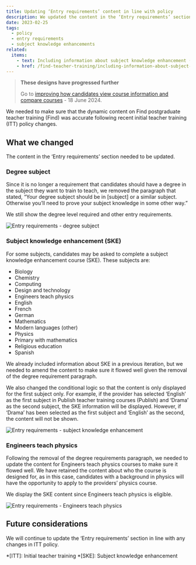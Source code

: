 ```yaml
---
title: Updating ‘Entry requirements’ content in line with policy
description: We updated the content in the ‘Entry requirements’ section on the course page to make sure its consistent with policy
date: 2023-02-25
tags:
  - policy
  - entry requirements
  - subject knowledge enhancements
related:
  items:
    - text: Including information about subject knowledge enhancement (SKE) courses
    - href: /find-teacher-training/including-information-about-subject-knowledge-enhancement-ske-courses/
---
```


> **These designs have progressed further**
>
> Go to [improving how candidates view course information and compare courses](/find-teacher-training/improving-course-pages/) - 18 June 2024.

We needed to make sure that the dynamic content on Find postgraduate teacher training (Find) was accurate following recent initial teacher training (ITT) policy changes.

## What we changed

The content in the ‘Entry requirements’ section needed to be updated.

### Degree subject

Since it is no longer a requirement that candidates should have a degree in the subject they want to train to teach, we removed the paragraph that stated, “Your degree subject should be in \[subject\] or a similar subject. Otherwise you’ll need to prove your subject knowledge in some other way.”

We still show the degree level required and other entry requirements.

![Entry requirements - degree subject](entry-requirements--degree-subject.png)

### Subject knowledge enhancement (SKE)

For some subjects, candidates may be asked to complete a subject knowledge enhancement course (SKE). These subjects are:

- Biology
- Chemistry
- Computing
- Design and technology
- Engineers teach physics
- English
- French
- German
- Mathematics
- Modern languages (other)
- Physics
- Primary with mathematics
- Religious education
- Spanish

We already included information about SKE in a previous iteration, but we needed to amend the content to make sure it flowed well given the removal of the degree requirement paragraph.

We also changed the conditional logic so that the content is only displayed for the first subject only. For example, if the provider has selected ‘English’ as the first subject in Publish teacher training courses (Publish) and ‘Drama’ as the second subject, the SKE information will be displayed. However, if ‘Drama’ has been selected as the first subject and ‘English’ as the second, the content will not be shown.

![Entry requirements - subject knowledge enhancement](entry-requirements--subject-knowledge-enhancement.png)

### Engineers teach physics

Following the removal of the degree requirements paragraph, we needed to update the content for Engineers teach physics courses to make sure it flowed well. We have retained the content about who the course is designed for, as in this case, candidates with a background in physics will have the opportunity to apply to the providers’ physics course.

We display the SKE content since Engineers teach physics is eligible.

![Entry requirements - Engineers teach physics](entry-requirements--engineers-teach-physics.png)

## Future considerations

We will continue to update the ‘Entry requirements’ section in line with any changes in ITT policy.

*[ITT]: Initial teacher training
*[SKE]: Subject knowledge enhancement
